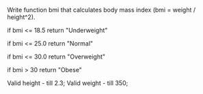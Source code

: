 Write function bmi that calculates body mass index (bmi = weight / height^2).  

if bmi <= 18.5 return "Underweight"

if bmi <= 25.0 return "Normal"

if bmi <= 30.0 return "Overweight"

if bmi > 30 return "Obese"

Valid height - till 2.3;
Valid weight - till 350;